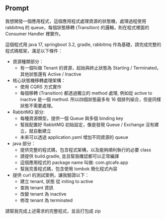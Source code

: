 

## Prompt

我想開發一個應用程式，這個應用程式處理資源的狀態機，處理過程使用 rabbitmq 的 queue，每個狀態移轉 (Transition) 的邏輯，則在程式裡面的 Consumer Handler 裡實作。

這個程式用 java 17, springboot 3.2, gradle, rabbitmq 作為基礎，請完成完整的程式碼框架，滿足以下條件：

- 資源種類部分：
    - 有一個叫做 Tenant 的資源，起始與終止狀態為 Starting / Terminated，其他狀態還有 Active / Inactive
- 核心狀態機移轉處理架構：
    - 使用 CQRS 方式實作
    - 每個移轉 (Transition) 都透過獨立的 method 處理, 例如從 active to inactive 是一個 method. 所以四個狀態最多有 16 個排列組合，但是同樣狀態不需要處理。
- RabbitMQ 部分:
    - 每種資源類型，提供一個 Queue 與多個 binding key
    - 幫我配置好 RabbitMQ 初始設定，像是發現 Queue / Exchange 沒有建立，就自動建立
    - 未來可以透過 application.yaml 增加不同資源的 queue
- java 部分：
    - 提供完整的程式碼，包含程式架構，以及能夠順利執行的必要 class
    - 請提供 build.gradle, 並且幫我確認都可以正常編譯
    - 這個應用程式的 package name 叫做: com.gtcafe.app
    - 幫我完善程式碼，包含使用 lombok 簡化程式內容
- 提供 curl 的測試案例，讓我驗證以下：
    - 建立 tenant, 狀態 從 initing to active
    - 查詢 tenant 資訊
    - 改變 tenant 為 inactive
    - 修改 tenant 為 terminated

請幫我完成上述需求的完整程式，並且打包成 zip


